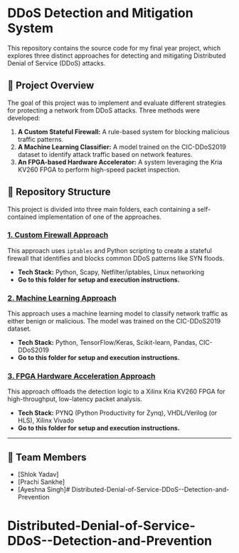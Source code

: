 # DDoS Detection and Mitigation System

This repository contains the source code for my final year project, which explores three distinct approaches for detecting and mitigating Distributed Denial of Service (DDoS) attacks.

## 🚀 Project Overview

The goal of this project was to implement and evaluate different strategies for protecting a network from DDoS attacks. Three methods were developed:

1.  **A Custom Stateful Firewall:** A rule-based system for blocking malicious traffic patterns.
2.  **A Machine Learning Classifier:** A model trained on the CIC-DDoS2019 dataset to identify attack traffic based on network features.
3.  **An FPGA-based Hardware Accelerator:** A system leveraging the Kria KV260 FPGA to perform high-speed packet inspection.

## 📂 Repository Structure
This project is divided into three main folders, each containing a self-contained implementation of one of the approaches.

### [1. Custom Firewall Approach](./1-firewall-approach/)
This approach uses `iptables` and Python scripting to create a stateful firewall that identifies and blocks common DDoS patterns like SYN floods.

* **Tech Stack:** Python, Scapy, Netfilter/iptables, Linux networking
* **Go to this folder for setup and execution instructions.**

### [2. Machine Learning Approach](./2-ml-approach/)
This approach uses a machine learning model to classify network traffic as either benign or malicious. The model was trained on the CIC-DDoS2019 dataset.

* **Tech Stack:** Python, TensorFlow/Keras, Scikit-learn, Pandas, CIC-DDoS2019
* **Go to this folder for setup and execution instructions.**

### [3. FPGA Hardware Acceleration Approach](./3-fpga-approach/)
This approach offloads the detection logic to a Xilinx Kria KV260 FPGA for high-throughput, low-latency packet analysis.

* **Tech Stack:** PYNQ (Python Productivity for Zynq), VHDL/Verilog (or HLS), Xilinx Vivado
* **Go to this folder for setup and execution instructions.**

---

## 👥 Team Members
* [Shlok Yadav]
* [Prachi Sankhe]
* [Ayeshna Singh]# Distributed-Denial-of-Service-DDoS--Detection-and-Prevention
# Distributed-Denial-of-Service-DDoS--Detection-and-Prevention
